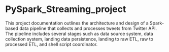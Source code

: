 # PySpark_Streaming_project
This project documentation outlines the architecture and design of a Spark-based data pipeline that collects and processes tweets from Twitter API. The pipeline includes several stages such as data source system, data collection system, landing data persistence, landing to raw ETL, raw to processed ETL, and shell script coordinator.

